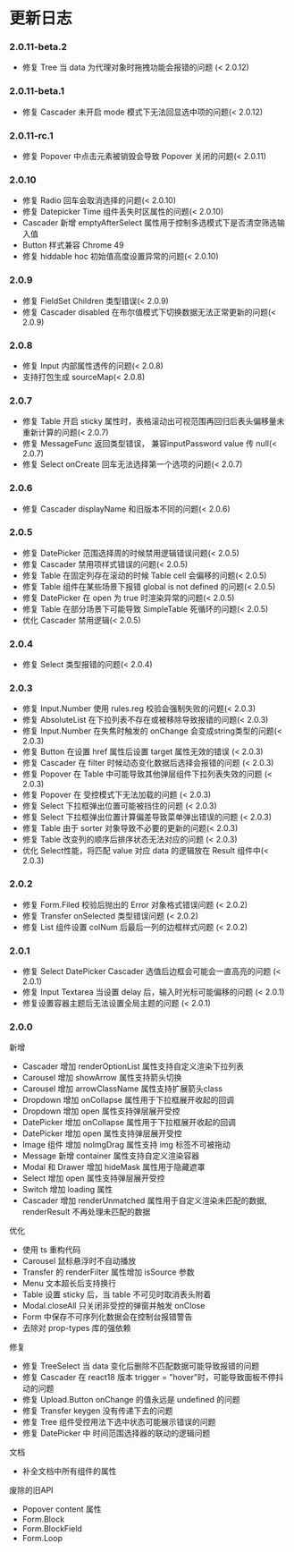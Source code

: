 # 更新日志
### 2.0.11-beta.2
- 修复 Tree 当 data 为代理对象时拖拽功能会报错的问题 (< 2.0.12)

### 2.0.11-beta.1
- 修复 Cascader 未开启 mode 模式下无法回显选中项的问题(< 2.0.12)

### 2.0.11-rc.1
- 修复 Popover 中点击元素被销毁会导致 Popover 关闭的问题(< 2.0.11)

### 2.0.10
- 修复 Radio 回车会取消选择的问题(< 2.0.10)
- 修复 Datepicker Time 组件丢失时区属性的问题(< 2.0.10)
- Cascader 新增 emptyAfterSelect 属性用于控制多选模式下是否清空筛选输入值
- Button 样式兼容 Chrome 49
- 修复 hiddable hoc 初始值高度设置异常的问题(< 2.0.10)

### 2.0.9
- 修复 FieldSet Children 类型错误(< 2.0.9)
- 修复 Cascader disabled 在布尔值模式下切换数据无法正常更新的问题(< 2.0.9)


### 2.0.8
- 修复 Input 内部属性透传的问题(< 2.0.8)
- 支持打包生成 sourceMap(< 2.0.8)

### 2.0.7
- 修复 Table 开启 sticky 属性时，表格滚动出可视范围再回归后表头偏移量未重新计算的问题(< 2.0.7)
- 修复 MessageFunc 返回类型错误， 兼容inputPassword value 传 null(< 2.0.7)
- 修复 Select onCreate 回车无法选择第一个选项的问题(< 2.0.7)

### 2.0.6
- 修复 Cascader displayName 和旧版本不同的问题(< 2.0.6)
### 2.0.5
- 修复 DatePicker 范围选择周的时候禁用逻辑错误问题(< 2.0.5)
- 修复 Cascader 禁用项样式错误的问题(< 2.0.5)
- 修复 Table 在固定列存在滚动的时候 Table cell 会偏移的问题(< 2.0.5)
- 修复 Table 组件在某些场景下报错 global is not defined 的问题(< 2.0.5)
- 修复 DatePicker 在 open 为 true 时渲染异常的问题(< 2.0.5)
- 修复 Table 在部分场景下可能导致 SimpleTable 死循环的问题(< 2.0.5)
- 优化 Cascader 禁用逻辑(< 2.0.5)


### 2.0.4
- 修复 Select 类型报错的问题(< 2.0.4)

### 2.0.3
- 修复 Input.Number 使用 rules.reg 校验会强制失败的问题(< 2.0.3)
- 修复 AbsoluteList 在下拉列表不存在或被移除导致报错的问题(< 2.0.3)
- 修复 Input.Number 在失焦时触发的 onChange 会变成string类型的问题(< 2.0.3)
- 修复 Button 在设置 href 属性后设置 target 属性无效的错误 (< 2.0.3)
- 修复 Cascader 在 filter 时候动态变化数据后选择会报错的问题 (< 2.0.3)
- 修复 Popover 在 Table 中可能导致其他弹层组件下拉列表失效的问题 (< 2.0.3)
- 修复 Popover 在 受控模式下无法加载的问题 (< 2.0.3)
- 修复 Select 下拉框弹出位置可能被挡住的问题 (< 2.0.3)
- 修复 Select 下拉框弹出位置计算偏差导致菜单弹出错误的问题 (< 2.0.3)
- 修复 Table 由于 sorter 对象导致不必要的更新的问题(< 2.0.3)
- 修复 Table 改变列的顺序后排序状态无法对应的问题 (< 2.0.3)
- 优化 Select性能，将匹配 value 对应 data 的逻辑放在 Result 组件中(< 2.0.3)

### 2.0.2
- 修复 Form.Filed 校验后抛出的 Error 对象格式错误问题 (< 2.0.2)
- 修复 Transfer onSelected 类型错误问题 (< 2.0.2)
- 修复 List 组件设置 colNum 后最后一列的边框样式问题 (< 2.0.2)

### 2.0.1
- 修复 Select DatePicker Cascader 选值后边框会可能会一直高亮的问题 (< 2.0.1)
- 修复 Input Textarea 当设置 delay 后，输入时光标可能偏移的问题 (< 2.0.1)
- 修复设置容器主题后无法设置全局主题的问题 (< 2.0.1)

### 2.0.0
新增
- Cascader 增加 renderOptionList 属性支持自定义渲染下拉列表
- Carousel 增加 showArrow 属性支持箭头切换
- Carousel 增加 arrowClassName 属性支持扩展箭头class
- Dropdown 增加 onCollapse 属性用于下拉框展开收起的回调
- Dropdown 增加 open 属性支持弹层展开受控
- DatePicker 增加 onCollapse 属性用于下拉框展开收起的回调
- DatePicker 增加 open 属性支持弹层展开受控
- Image 组件 增加 noImgDrag 属性支持 img 标签不可被拖动
- Message 新增 container 属性支持自定义渲染容器
- Modal 和 Drawer 增加 hideMask 属性用于隐藏遮罩
- Select 增加 open 属性支持弹层展开受控
- Switch 增加 loading 属性
- Cascader 增加 renderUnmatched 属性用于自定义渲染未匹配的数据, renderResult 不再处理未匹配的数据

优化
- 使用 ts 重构代码
- Carousel 鼠标悬浮时不自动播放
- Transfer 的 renderFilter 属性增加 isSource 参数
- Menu 文本超长后支持换行
- Table 设置 sticky 后，当 table 不可见时取消表头附着
- Modal.closeAll 只关闭非受控的弹窗并触发 onClose
- Form 中保存不可序列化数据会在控制台报错警告
- 去除对 prop-types 库的强依赖

修复
- 修复 TreeSelect 当 data 变化后删除不匹配数据可能导致报错的问题
- 修复 Cascader 在 react18 版本 trigger = "hover"时，可能导致面板不停抖动的问题
- 修复 Upload.Button onChange 的值永远是 undefined 的问题
- 修复 Transfer  keygen 没有传递下去的问题
- 修复 Tree 组件受控用法下选中状态可能展示错误的问题
- 修复 DatePicker 中 时间范围选择器的联动的逻辑问题

文档
- 补全文档中所有组件的属性

废除的旧API
- Popover content 属性
- Form.Block
- Form.BlockField
- Form.Loop

